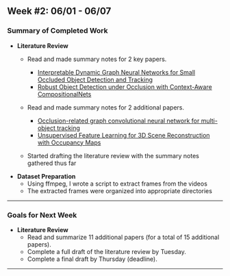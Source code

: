 ## Week #2: 06/01 - 06/07

### Summary of Completed Work
* **Literature Review**
  * Read and made summary notes for 2 key papers.
  	 * [Interpretable Dynamic Graph Neural Networks for Small Occluded Object Detection and Tracking](https://arxiv.org/pdf/2411.17251v8)
   	* [Robust Object Detection under Occlusion with Context-Aware CompositionalNets](https://openaccess.thecvf.com/content_CVPR_2020/papers/Wang_Robust_Object_Detection_Under_Occlusion_With_Context-Aware_CompositionalNets_CVPR_2020_paper.pdf)  
  * Read and made summary notes for 2 additional papers.
  	* [Occlusion-related graph convolutional neural network for multi-object tracking](https://pdf.sciencedirectassets.com/271526/1-s2.0-S0262885624X00116/1-s2.0-S0262885624004220/main.pdf?X-Amz-Security-Token=IQoJb3JpZ2luX2VjEEkaCXVzLWVhc3QtMSJIMEYCIQD15EMNW8v4P9dqWw%2BL9y8Ru%2FQQkcmcWbMPEIRDbQlWUAIhAPppMDpIv%2FlEt%2BOrMdlQE6KVqL8e%2B1F%2FD2q%2Bfyc%2BgwZ4KrIFCEEQBRoMMDU5MDAzNTQ2ODY1Igzi1KOMj3rxvlou7CkqjwVF95jzP%2FFWr1Y%2B%2Fz%2FBH70FAqG1bmIiSmMh3tm%2FKapRF2L%2Fs1aD3lafcjvgXZxmc3tXjmPd8uLX3146uH76Ni7zW%2FsBZDHXi6DVg62kf0v1vu8Jx1grERngRrNo4WHy%2BqILgRP%2Fu0jA%2BUrPAXktaN1FfqKze7blNs422yW7zxEXx8YKUOaCkb7k2XfzJ3oXiw1xNhwIO2mvIa9piDZclrps%2Fuz2wW4Fu4g7mwmFap%2BNI7szDglYlq3HGqdfUzuTEy4tcVxZ4E7sKdPFGmTS0ypNNIEmB8bvEUv1awuh0t8QxXgXkrGs%2FFeCMdouAL73%2BlLwltQoHtoTEDxdw98iOL8TkXpc5LD4rdYYh0avvFz%2FCVyZWiaivcTC6YXDCe9%2FX56d%2BwFPP3ax7IITicE7fHBTwGX83KHXLAFTD9l59nPL%2FQ5%2BEtTe65MypBV0IXZV4hAjOqOrLWylvDXGaEk2EN73RaZjnPp1n8qf4zV4TwUM6q9g467Q%2Fcoy61IWrZXNbXuk1YebdXbMOqQ595527A%2Fv5HEVhtuF3Md0HKk6U7EjHzpeVsw8yC1roTHz2JBHf5s3fYQG29wRQaJTRwPUaB81TRQSlUPyWwOl9XCmKtOKEeS3HoRtMlMmKCvA6qh5kmQyMBQug4F6EgzWAxH%2BkTw4Iy5g2wAxqKdaBM9Ra6Xs23yn6w8iYVIzkuqdDpGyGzPk4Ls%2B1oNnf8nwZ%2F18RmNaGVrpYXGWOSlnarv5%2F%2BiA0sfaC0YZiXro0eZjiVE6hc44IcTGUN9xnS%2FqvUELQruJbgE7cC3RoFTijiYBurEdeGxagj3RJVkX3pCPF38icNmfYiHsWFRf7Av9gAvNemO8DYWsJ6V0FWRlFbiEL52XMObc7sIGOrABdnLxADXdFNFK79Vb8V%2FQOlqcJtekm42kcq5vXqveYtOUWSFS4TG3N1cmtlO01RHbl7M4dBrw6xlOr%2Bw3Phb249T6F%2BWtZPuRqFucTpsG0EzEHTCqEC%2BuZphsMUCEZ4jq3qfRK9yGKgq6OcS8Bbw%2B5WOU3iaVe0CVeWmPl96uAD99NisIxBUHKHCjd22GkGr6Xn8arh8O4IOQd41fCBKHqSTEXBJUllNIhtqR58%2BUUoQ%3D&X-Amz-Algorithm=AWS4-HMAC-SHA256&X-Amz-Date=20250625T091413Z&X-Amz-SignedHeaders=host&X-Amz-Expires=300&X-Amz-Credential=ASIAQ3PHCVTY2WGNE2NB%2F20250625%2Fus-east-1%2Fs3%2Faws4_request&X-Amz-Signature=e81994a264624899e0f0ea6cafcdbe200e3577c4cf27f61557b278bfad3787d8&hash=eeac1f3aad0ea73581a10cc847bfe27e94d13524fe8d810894c4699aba8f886e&host=68042c943591013ac2b2430a89b270f6af2c76d8dfd086a07176afe7c76c2c61&pii=S0262885624004220&tid=spdf-09a77ce8-5b4a-43e9-9fbc-a7f5553de1e6&sid=559a0f8029bc4544eb3bd5760e78d3baf380gxrqa&type=client&tsoh=d3d3LnNjaWVuY2VkaXJlY3QuY29t&rh=d3d3LnNjaWVuY2VkaXJlY3QuY29t&ua=1902565456575305545f&rr=95535a783f8aac24&cc=ca)
	* [Unsupervised Feature Learning for 3D Scene Reconstruction with Occupancy Maps](https://ojs.aaai.org/index.php/AAAI/article/view/11039) 

  * Started drafting the literature review with the summary notes gathered thus far
* **Dataset Preparation**
	* Using ffmpeg, I wrote a script to extract frames from the videos
  * The extracted frames were organized into appropriate directories
---

### Goals for Next Week
* **Literature Review**
	* Read and summarize 11 additional papers (for a total of 15 additional papers).
	* Complete a full draft of the literature review by Tuesday.
  * Complete a final draft by Thursday (deadline).
---
